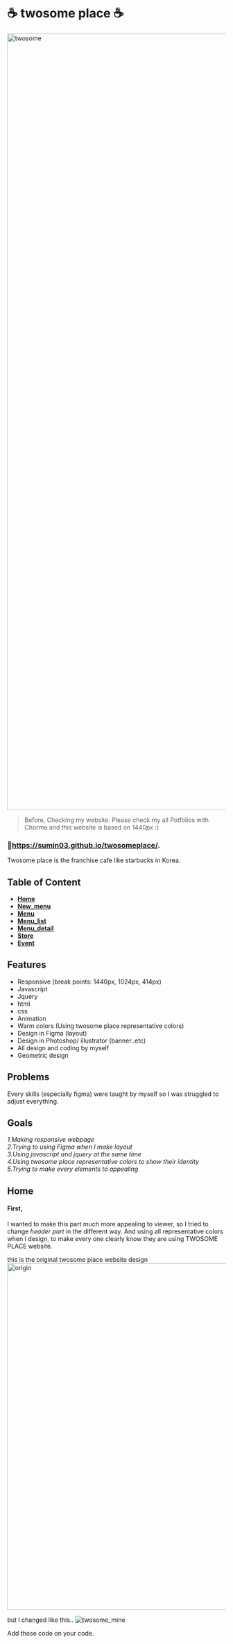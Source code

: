 # ☕️ twosome place ☕️

<img width="1791" alt="twosome" src="https://user-images.githubusercontent.com/77384682/106617878-559f0100-65b2-11eb-8353-ac6d7b022dc8.png">

>Before, Checking my website. Please check my all Potfolios with Chorme and this website is based on 1440px :) 

### 📍https://sumin03.github.io/twosomeplace/. 
Twosome place is the franchise cafe like starbucks in Korea. 


## Table of Content 
* **[Home](#home)**
* **[New_menu](#new_menu)**
* **[Menu](#menu)**
* **[Menu_list](#menu_list)** 
* **[Menu_detail](#menu_detail)**
* **[Store](#store)**
* **[Event](#event)**

## Features 
* Responsive (break points: 1440px, 1024px, 414px)
* Javascript
* Jquery
* html 
* css
* Animation 
* Warm colors (Using twosome place representative colors)
* Design in Figma (layout) 
* Design in Photoshop/ illustrator (banner..etc)
* All design and coding by myself 
* Geometric design

## Problems 
Every skills (especially figma) were taught by myself so I was struggled to adjust everything. 





## Goals 
_1.Making responsive webpage <br>_
_2.Trying to using Figma when I make layout <br>_
_3.Using javascript and jquery at the same time<br>_
_4.Using twosome place representative colors to show their identity <br>_
_5.Trying to make every elements to appealing <br>_


## Home

#### First, 
I wanted to make this part much more appealing to viewer, so I tried to change _header part_ in the different way. 
And using all representative colors when I design, to make every one clearly know they are using TWOSOME PLACE website. 
> 

this is the original twosome place website design 
<img width="800" alt="origin" src="https://user-images.githubusercontent.com/77384682/106618892-571cf900-65b3-11eb-8ad8-d9c4ae467a7a.png">

but I changed like this.. 
![twosome_mine](https://user-images.githubusercontent.com/77384682/106622668-2d65d100-65b7-11eb-8983-407b4cba40c9.gif) 



Add those code on your code. 


